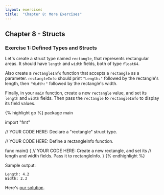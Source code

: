 ```yaml
---
layout: exercises
title:  "Chapter 8: More Exercises"
---
```


## Chapter 8 - Structs

### Exercise 1: Defined Types and Structs

Let's create a struct type named `rectangle`, that represents rectangular areas. It should have `length` and `width` fields, both of type `float64`.

Also create a `rectangleInfo` function that accepts a `rectangle` as a parameter. `rectangleInfo` should print `"Length:"` followed by the rectangle's length, then `"Width:"` followed by the rectangle's width.

Finally, in your `main` function, create a new `rectangle` value, and set its `length` and `width` fields. Then pass the `rectangle` to `rectangleInfo` to display its field values.

{% highlight go %}
package main

import "fmt"

// YOUR CODE HERE: Declare a "rectangle" struct type.

// YOUR CODE HERE: Define a rectangleInfo function.

func main() {
	// YOUR CODE HERE: Create a new rectangle, and set its
	// length and width fields. Pass it to rectangleInfo.
}
{% endhighlight %}

Sample output:

``` text
Length: 4.2
Width: 2.3
```

Here's [our solution](/solutions/ch08_01.html).
